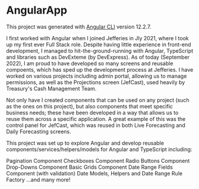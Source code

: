 # AngularApp

This project was generated with [Angular CLI](https://github.com/angular/angular-cli) version 12.2.7.

I first worked with Angular when I joined Jefferies in Jly 2021, where I took up my first ever Full Stack role. Despite having little experience in front-end development, I managed to hit-the-ground-running with Angular, TypeScript and libraries such as DevExteme (by DevExpress). As of today (September 2022), I am proud to have developed so many screens and reusable compoents, which has sped up the development process at Jefferies. I have worked on various projects including admin portal, allowing us to manage permissions, as well as the Projections screen (JefCast), used heavily by Treasury's Cash Management Team.

Not only have I created components that can be used on any project (such as the ones on this project), but also components that meet specific business needs; these have been developed in a way that allows us to reuse them across a specific application. A great example of this was the control panel for JefCast, which was reused in both Live Forecasting and Daily Forecasting screens.

This project was set up to explore Angular and develop reusable components/services/helpers/models for Angular and TypeScript including:

Pagination Component
Checkboxes Component
Radio Buttons Component
Drop-Downs Component
Basic Grids Component
Date Range Fields Component (with validation)
Date Models, Helpers and Date Range Rule Factory
...and many more!
